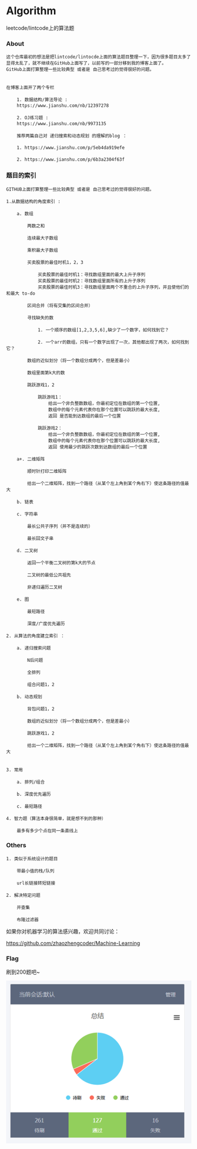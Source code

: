 # Algorithm
leetcode/lintcode上的算法题


### About 

    这个仓库最初的想法是把lintcode/lintocde上面的算法题目整理一下，因为很多题目太多了显得太乱了，就不继续在GitHub上面写了，以前写的一部分移到我的博客上面了。
    GitHub上面打算整理一些比较典型 或者是 自己思考过的觉得很好的问题。


    在博客上面开了两个专栏

        1. 数据结构/算法导论 : 
        https://www.jianshu.com/nb/12397278

        2. OJ练习题 : 
        https://www.jianshu.com/nb/9973135

        推荐两篇自己对 递归搜索和动态规划 的理解的blog ：

        1. https://www.jianshu.com/p/5eb4da919efe

        2. https://www.jianshu.com/p/6b3a2304f63f



### 题目的索引
    GITHUB上面打算整理一些比较典型 或者是 自己思考过的觉得很好的问题。

    1.从数据结构的角度索引 :
        
        a. 数组

            两数之和

            连续最大子数组

            乘积最大子数组

            买卖股票的最佳时机1，2，3

                买卖股票的最佳时机1：寻找数组里面的最大上升子序列
                买卖股票的最佳时机2：寻找数组里面所有的上升子序列
                买卖股票的最佳时机3：寻找数组里面两个不重合的上升子序列，并且使他们的和最大 to-do

            区间合并（将有交集的区间合并）

            寻找缺失的数

                1. 一个顺序的数组[1,2,3,5,6],缺少了一个数字，如何找到它？

                2. 一个arr的数组，只有一个数字出现了一次，其他都出现了两次，如何找到它？

            数组的近似划分（将一个数组分成两个，但是差最小）

            数组里面第k大的数

            跳跃游戏1，2

                跳跃游戏1：
                    给出一个非负整数数组，你最初定位在数组的第一个位置,
                    数组中的每个元素代表你在那个位置可以跳跃的最大长度,
                    返回 是否能到达数组的最后一个位置

                跳跃游戏2：
                    给出一个非负整数数组，你最初定位在数组的第一个位置,
                    数组中的每个元素代表你在那个位置可以跳跃的最大长度,　　　
                    返回 使用最少的跳跃次数到达数组的最后一个位置

        a+. 二维矩阵

            顺时针打印二维矩阵

            给出一个二维矩阵，找到一个路径（从某个左上角到某个角右下）使这条路径的值最大        

        b. 链表

        c. 字符串

            最长公共子序列（并不是连续的）

            最长回文子串

        d. 二叉树

            返回一个平衡二叉树的第k大的节点

            二叉树的最低公共祖先

            非递归遍历二叉树

        e. 图

            最短路径

            深度/广度优先遍历

    2. 从算法的角度建立索引 ：

        a. 递归搜索问题

            N后问题

            全排列

            组合问题1，2

        b. 动态规划 

            背包问题1，2

            数组的近似划分（将一个数组分成两个，但是差最小）

            跳跃游戏1，2

            给出一个二维矩阵，找到一个路径（从某个左上角到某个角右下）使这条路径的值最大 


    3. 常用

        a. 排列/组合

        b. 深度优先遍历

        c. 最短路径

    4. 智力题（算法本身很简单，就是想不到的那种）

        最多有多少个点在同一条直线上


### Others

    1. 类似于系统设计的题目
        
        带最小值的栈/队列

        url长链接转短链接

    2. 解决特定问题

        并查集

        布隆过滤器



如果你对机器学习的算法感兴趣，欢迎共同讨论：

https://github.com/zhaozhengcoder/Machine-Learning


### Flag

刷到200题吧~

![](1.PNG)